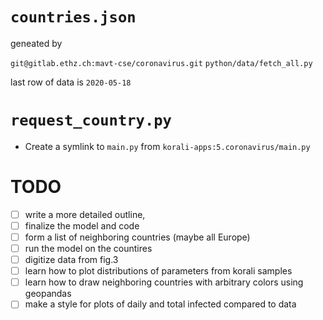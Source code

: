 # `countries.json` 

geneated by

`git@gitlab.ethz.ch:mavt-cse/coronavirus.git` `python/data/fetch_all.py`

last row of data is `2020-05-18`


# `request_country.py`

* Create a symlink to `main.py` from `korali-apps:5.coronavirus/main.py`

# TODO

* [ ] write a more detailed outline,
* [ ] finalize the model and code
* [ ] form a list of neighboring countries (maybe all Europe)
* [ ] run the model on the countires
* [ ] digitize data from fig.3
* [ ] learn how to plot distributions of parameters from korali samples
* [ ] learn how to draw neighboring countries with arbitrary colors using geopandas
* [ ] make a style for plots of daily and total infected compared to data
